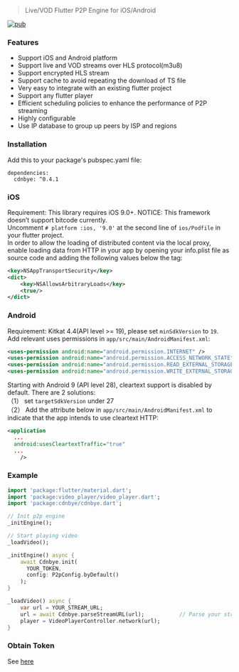 
> Live/VOD Flutter P2P Engine for iOS/Android

<a href="https://pub.dartlang.org/packages/cdnbye"><img src="https://img.shields.io/pub/v/cdnbye.svg" alt="pub"></a>

### Features
- Support iOS and Android platform
- Support live and VOD streams over HLS protocol(m3u8)
- Support encrypted HLS stream
- Support cache to avoid repeating the download of TS file
- Very easy to integrate with an existing flutter project
- Support any flutter player
- Efficient scheduling policies to enhance the performance of P2P streaming
- Highly configurable
- Use IP database to group up peers by ISP and regions

### Installation
Add this to your package's pubspec.yaml file:
```
dependencies:
  cdnbye: ^0.4.1
```

### iOS
Requirement: This library requires iOS 9.0+. NOTICE: This framework doesn’t support bitcode currently.
<br>
Uncomment `# platform :ios, '9.0'` at the second line of `ios/Podfile` in your flutter project.
<br>
In order to allow the loading of distributed content via the local proxy, enable loading data from HTTP in your app by opening your info.plist file as source code and adding the following values below the </dict> tag:
```xml
<key>NSAppTransportSecurity</key>
<dict>
    <key>NSAllowsArbitraryLoads</key>
    <true/>
</dict>
```

### Android
Requirement: Kitkat 4.4(API level >= 19), please set `minSdkVersion` to `19`.
<br>
Add relevant uses permissions in `app/src/main/AndroidManifest.xml`:
```xml
<uses-permission android:name="android.permission.INTERNET" />
<uses-permission android:name="android.permission.ACCESS_NETWORK_STATE" />
<uses-permission android:name="android.permission.READ_EXTERNAL_STORAGE"/>
<uses-permission android:name="android.permission.WRITE_EXTERNAL_STORAGE"/>
```
Starting with Android 9 (API level 28), cleartext support is disabled by default. There are 2 solutions:
<br>
（1） set `targetSdkVersion` under 27
<br>
（2） Add the attribute below in `app/src/main/AndroidManifest.xml` to indicate that the app intends to use cleartext HTTP:
```xml
<application
  ...
  android:usesCleartextTraffic="true"
  ...
    />
```

### Example
```dart
import 'package:flutter/material.dart';
import 'package:video_player/video_player.dart';
import 'package:cdnbye/cdnbye.dart';

// Init p2p engine
_initEngine();

// Start playing video
_loadVideo();

_initEngine() async {
    await Cdnbye.init(
      YOUR_TOKEN,
      config: P2pConfig.byDefault()
    );
}

_loadVideo() async {
    var url = YOUR_STREAM_URL;
    url = await Cdnbye.parseStreamURL(url);           // Parse your stream url
    player = VideoPlayerController.network(url);
}
```

### Obtain Token
See [here](https://docs.cdnbye.com/#/en/bindings?id=app-id-and-token)

